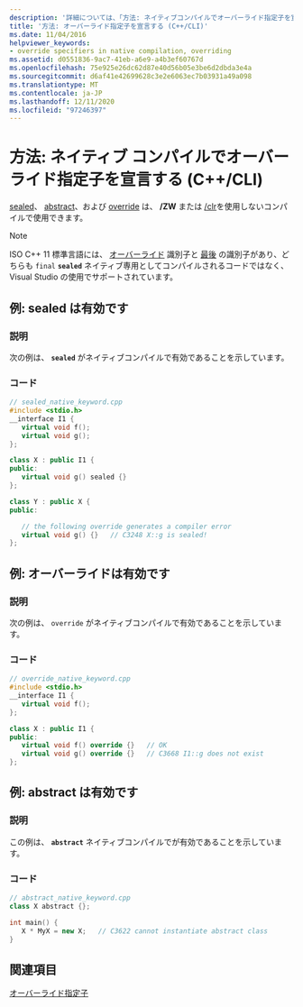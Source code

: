 ```yaml
---
description: '詳細については、「方法: ネイティブコンパイルでオーバーライド指定子を宣言する (C++/CLI)」を参照してください。'
title: '方法: オーバーライド指定子を宣言する (C++/CLI)'
ms.date: 11/04/2016
helpviewer_keywords:
- override specifiers in native compilation, overriding
ms.assetid: d0551836-9ac7-41eb-a6e9-a4b3ef60767d
ms.openlocfilehash: 75e925e26dc62d87e40d56b05e3be6d2dbda3e4a
ms.sourcegitcommit: d6af41e42699628c3e2e6063ec7b03931a49a098
ms.translationtype: MT
ms.contentlocale: ja-JP
ms.lasthandoff: 12/11/2020
ms.locfileid: "97246397"
---
```

# <a name="how-to-declare-override-specifiers-in-native-compilations-ccli"></a>方法: ネイティブ コンパイルでオーバーライド指定子を宣言する (C++/CLI)

[sealed](../extensions/sealed-cpp-component-extensions.md)、 [abstract](../extensions/abstract-cpp-component-extensions.md)、および [override](../extensions/override-cpp-component-extensions.md) は、 **/ZW** または [/clr](../build/reference/clr-common-language-runtime-compilation.md)を使用しないコンパイルで使用できます。

> [!NOTE]
> ISO C++ 11 標準言語には、 [オーバーライド](../cpp/override-specifier.md) 識別子と [最後](../cpp/final-specifier.md) の識別子があり、どちらも `final` **`sealed`** ネイティブ専用としてコンパイルされるコードではなく、Visual Studio の使用でサポートされています。

## <a name="example-sealed-is-valid"></a>例: sealed は有効です

### <a name="description"></a>説明

次の例は、 **`sealed`** がネイティブコンパイルで有効であることを示しています。

### <a name="code"></a>コード

```cpp
// sealed_native_keyword.cpp
#include <stdio.h>
__interface I1 {
   virtual void f();
   virtual void g();
};

class X : public I1 {
public:
   virtual void g() sealed {}
};

class Y : public X {
public:

   // the following override generates a compiler error
   virtual void g() {}   // C3248 X::g is sealed!
};
```

## <a name="example-override-is-valid"></a>例: オーバーライドは有効です

### <a name="description"></a>説明

次の例は、 `override` がネイティブコンパイルで有効であることを示しています。

### <a name="code"></a>コード

```cpp
// override_native_keyword.cpp
#include <stdio.h>
__interface I1 {
   virtual void f();
};

class X : public I1 {
public:
   virtual void f() override {}   // OK
   virtual void g() override {}   // C3668 I1::g does not exist
};
```

## <a name="example-abstract-is-valid"></a>例: abstract は有効です

### <a name="description"></a>説明

この例は、 **`abstract`** ネイティブコンパイルでが有効であることを示しています。

### <a name="code"></a>コード

```cpp
// abstract_native_keyword.cpp
class X abstract {};

int main() {
   X * MyX = new X;   // C3622 cannot instantiate abstract class
}
```

## <a name="see-also"></a>関連項目

[オーバーライド指定子](../extensions/override-specifiers-cpp-component-extensions.md)
